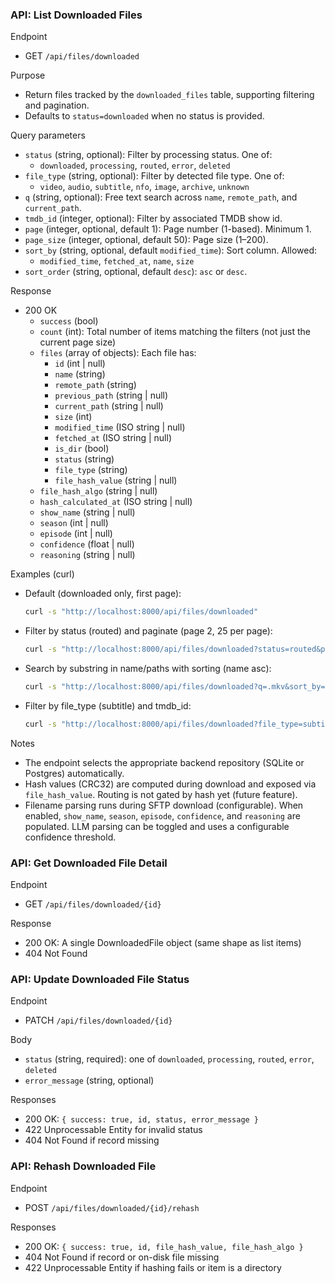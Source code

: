 ### API: List Downloaded Files

Endpoint
- GET `/api/files/downloaded`

Purpose
- Return files tracked by the `downloaded_files` table, supporting filtering and pagination.
- Defaults to `status=downloaded` when no status is provided.

Query parameters
- `status` (string, optional): Filter by processing status. One of:
  - `downloaded`, `processing`, `routed`, `error`, `deleted`
- `file_type` (string, optional): Filter by detected file type. One of:
  - `video`, `audio`, `subtitle`, `nfo`, `image`, `archive`, `unknown`
- `q` (string, optional): Free text search across `name`, `remote_path`, and `current_path`.
- `tmdb_id` (integer, optional): Filter by associated TMDB show id.
- `page` (integer, optional, default 1): Page number (1-based). Minimum 1.
- `page_size` (integer, optional, default 50): Page size (1–200).
- `sort_by` (string, optional, default `modified_time`): Sort column. Allowed:
  - `modified_time`, `fetched_at`, `name`, `size`
- `sort_order` (string, optional, default `desc`): `asc` or `desc`.

Response
- 200 OK
  - `success` (bool)
  - `count` (int): Total number of items matching the filters (not just the current page size)
  - `files` (array of objects): Each file has:
    - `id` (int | null)
    - `name` (string)
    - `remote_path` (string)
    - `previous_path` (string | null)
    - `current_path` (string | null)
    - `size` (int)
    - `modified_time` (ISO string | null)
    - `fetched_at` (ISO string | null)
    - `is_dir` (bool)
    - `status` (string)
    - `file_type` (string)
    - `file_hash_value` (string | null)
  - `file_hash_algo` (string | null)
  - `hash_calculated_at` (ISO string | null)
  - `show_name` (string | null)
  - `season` (int | null)
  - `episode` (int | null)
  - `confidence` (float | null)
  - `reasoning` (string | null)

Examples (curl)

- Default (downloaded only, first page):
  ```bash
  curl -s "http://localhost:8000/api/files/downloaded"
  ```

- Filter by status (routed) and paginate (page 2, 25 per page):
  ```bash
  curl -s "http://localhost:8000/api/files/downloaded?status=routed&page=2&page_size=25"
  ```

- Search by substring in name/paths with sorting (name asc):
  ```bash
  curl -s "http://localhost:8000/api/files/downloaded?q=.mkv&sort_by=name&sort_order=asc"
  ```

- Filter by file_type (subtitle) and tmdb_id:
  ```bash
  curl -s "http://localhost:8000/api/files/downloaded?file_type=subtitle&tmdb_id=12345"
  ```

Notes
- The endpoint selects the appropriate backend repository (SQLite or Postgres) automatically.
- Hash values (CRC32) are computed during download and exposed via `file_hash_value`. Routing is not gated by hash yet (future feature).
 - Filename parsing runs during SFTP download (configurable). When enabled, `show_name`, `season`, `episode`, `confidence`, and `reasoning` are populated. LLM parsing can be toggled and uses a configurable confidence threshold.

### API: Get Downloaded File Detail

Endpoint
- GET `/api/files/downloaded/{id}`

Response
- 200 OK: A single DownloadedFile object (same shape as list items)
- 404 Not Found

### API: Update Downloaded File Status

Endpoint
- PATCH `/api/files/downloaded/{id}`

Body
- `status` (string, required): one of `downloaded`, `processing`, `routed`, `error`, `deleted`
- `error_message` (string, optional)

Responses
- 200 OK: `{ success: true, id, status, error_message }`
- 422 Unprocessable Entity for invalid status
- 404 Not Found if record missing

### API: Rehash Downloaded File

Endpoint
- POST `/api/files/downloaded/{id}/rehash`

Responses
- 200 OK: `{ success: true, id, file_hash_value, file_hash_algo }`
- 404 Not Found if record or on-disk file missing
- 422 Unprocessable Entity if hashing fails or item is a directory

